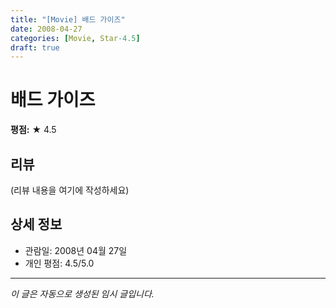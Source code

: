 ```yaml
---
title: "[Movie] 배드 가이즈"
date: 2008-04-27
categories: [Movie, Star-4.5]
draft: true
---
```


# 배드 가이즈

**평점:** ★ 4.5

## 리뷰

(리뷰 내용을 여기에 작성하세요)

## 상세 정보

- 관람일: 2008년 04월 27일
- 개인 평점: 4.5/5.0

---

*이 글은 자동으로 생성된 임시 글입니다.*
